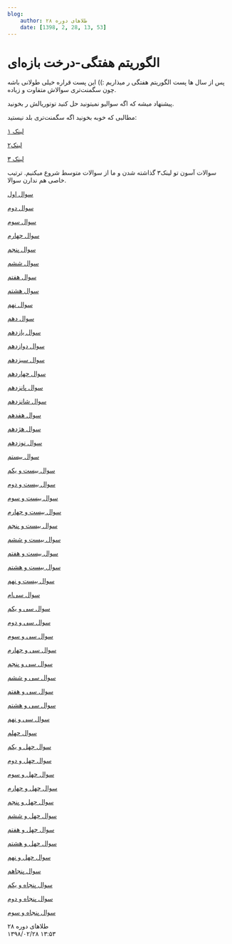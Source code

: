 ```yaml
---
blog:
    author: طلاهای دوره ۲۸
    date: [1398, 2, 28, 13, 53]
---
```

# الگوریتم هفتگی-درخت بازه‌ای

<div class="cnt">
<p>پس از سال ها پست الگوریتم هفتگی ر میذاریم :)) این پست قراره خیلی طولانی باشه چون سگمنت‌تری سوالاش متفاوت و زیاده.</p>
<p>پیشنهاد میشه که اگه سوالیو نمیتونید حل کنید توتوریالش ر بخونید.</p>
<p></p>
<p>مطالبی که خوبه بخونید اگه سگمنت‌تری بلد نیستید:</p>
<p><a href="https://cp-algorithms.com/data_structures/segment_tree.html" target="_blank">لینک ۱</a></p>
<p><a href="https://cp-algorithms.com/data_structures/fenwick.html" target="_blank">لینک۲ </a></p>
<p><a href="https://codeforces.com/blog/entry/15890" target="_blank">لینک ۳</a></p>

<p>سوالات آسون تو لینک۳ گذاشته شدن و ما از سوالات متوسط شروع میکنیم. ترتیب خاصی هم ندارن سوالا.</p>
<p><a href="https://codeforces.com/problemset/problem/796/F" target="_blank">سوال اول</a></p>
<p><a href="https://codeforces.com/problemset/problem/1076/G" target="_blank">سوال دوم</a></p>
<p><a href="https://codeforces.com/problemset/problem/793/F" target="_blank">سوال سوم</a></p>
<p><a href="https://codeforces.com/problemset/problem/392/D" target="_blank">سوال چهارم</a></p>
<p><a href="https://codeforces.com/problemset/problem/533/A" target="_blank">سوال پنجم</a></p>
<p><a href="https://codeforces.com/problemset/problem/407/E" target="_blank">سوال ششم</a></p>
<p><a href="https://codeforces.com/problemset/problem/717/F" target="_blank">سوال هفتم</a></p>
<p><a href="https://codeforces.com/problemset/problem/1114/F" target="_blank">سوال هشتم</a></p>
<p><a href="https://codeforces.com/problemset/problem/1004/F" target="_blank">سوال نهم</a></p>
<p><a href="https://codeforces.com/contest/420/problem/D" target="_blank">سوال دهم</a></p>
<p><a href="https://szkopul.edu.pl/problemset/problem/Kmofhbw9cTx06gSZg-C5MiBU/site/?key=statement" target="_blank">سوال یازدهم</a></p>
<p><a href="https://szkopul.edu.pl/problemset/problem/-7cqC3RrH4e-Ar7DWy4GKzLv/site/?key=statement" target="_blank">سوال دوازدهم</a></p>
<p><a href="https://szkopul.edu.pl/problemset/problem/0KG8REkSLNnY5sVkm7Aei_R7/site/?key=statement" target="_blank">سوال سیزدهم</a></p>
<p><a href="https://codeforces.com/problemset/problem/173/E" target="_blank">سوال چهاردهم</a></p>
<p><a href="https://codeforces.com/problemset/problem/301/D" target="_blank">سوال پانزدهم</a></p>
<p><a href="https://codeforces.com/problemset/problem/597/C" target="_blank">سوال شانزدهم</a></p>
<p><a href="https://codeforces.com/problemset/problem/61/E" target="_blank">سوال هفدهم</a></p>
<p><a href="https://codeforces.com/problemset/problem/220/E" target="_blank">سوال هژدهم</a></p>
<p><a href="https://codeforces.com/problemset/problem/459/D" target="_blank">سوال نوزدهم</a></p>
<p><a href="https://codeforces.com/problemset/problem/749/E" target="_blank">سوال بیستم</a></p>
<p><a href="https://codeforces.com/problemset/problem/703/D" target="_blank">سوال بیست و یکم</a></p>
<p><a href="https://codeforces.com/problemset/problem/375/D" target="_blank">سوال بیست و دوم</a></p>
<p><a href="https://codeforces.com/problemset/problem/540/E" target="_blank">سوال بیست و سوم</a></p>
<p><a href="https://codeforces.com/problemset/problem/679/E" target="_blank">سوال بیست و چهارم</a></p>
<p><a href="https://codeforces.com/problemset/problem/438/D" target="_blank">سوال بیست و پنجم</a></p>
<p><a href="https://codeforces.com/problemset/problem/240/F" target="_blank">سوال بیست و ششم</a></p>
<p><a href="https://codeforces.com/problemset/problem/191/E" target="_blank">سوال بیست و هفتم</a></p>
<p><a href="https://codeforces.com/problemset/problem/445/E" target="_blank">سوال بیست و هشتم</a></p>
<p><a href="https://codeforces.com/problemset/problem/526/F" target="_blank">سوال بیست و نهم </a></p>
<p><a href="https://codeforces.com/problemset/problem/1117/G" target="_blank">سوال سی‌ام</a></p>
<p><a href="https://codeforces.com/problemset/problem/1110/F" target="_blank">سوال سی و یکم</a></p>
<p><a href="https://codeforces.com/problemset/problem/1109/E" target="_blank">سوال سی و دوم</a></p>
<p><a href="https://codeforces.com/problemset/problem/1089/K" target="_blank">سوال سی و سوم</a></p>
<p><a href="https://codeforces.com/contest/1091/problem/E" target="_blank">سوال سی و چهارم</a></p>
<p><a href="https://codeforces.com/problemset/problem/1080/F" target="_blank">سوال سی و پنجم</a></p>
<p><a href="https://codeforces.com/problemset/problem/1044/F" target="_blank">سوال سی و ششم</a></p>
<p><a href="https://codeforces.com/contest/1062/problem/E" target="_blank">سوال سی و هفتم</a></p>
<p><a href="https://codeforces.com/problemset/problem/1037/F" target="_blank">سوال سی و هشتم</a></p>
<p><a href="https://codeforces.com/problemset/problem/319/E" target="_blank">سوال سی و نهم</a></p>
<p><a href="https://codeforces.com/problemset/problem/258/E" target="_blank">سوال چهلم</a></p>
<p><a href="https://codeforces.com/problemset/problem/351/D" target="_blank">سوال چهل و یکم</a></p>
<p><a href="https://codeforces.com/problemset/problem/817/F" target="_blank">سوال چهل و دوم</a></p>
<p><a href="https://codeforces.com/problemset/gymProblem/101234/A" target="_blank">سوال چهل و سوم</a></p>
<p><a href="https://www.spoj.com/problems/MKTHNUM/" target="_blank">سوال چهل و چهارم</a></p>
<p><a href="https://quera.ir/problemset/olympiad/18081/%D8%B3%D8%A4%D8%A7%D9%84-%D8%AF%D8%A7%D8%AF%D9%87-%D8%B3%D8%A7%D8%AE%D8%AA%D8%A7%D8%B1-%D9%85%D8%AC%D8%AA%D8%A8%DB%8C-%D9%88-%D8%AF%D8%B1%D8%A8%D9%86%D8%AF-%D9%86%D8%A8%D9%88%D8%AF%D9%86" target="_blank">سوال چهل و پنجم</a></p>
<p><a href="https://quera.ir/problemset/olympiad/18079/%D8%B3%D8%A4%D8%A7%D9%84-%D8%AF%D8%A7%D8%AF%D9%87-%D8%B3%D8%A7%D8%AE%D8%AA%D8%A7%D8%B1-%D9%85%D8%AC%D8%AA%D8%A8%DB%8C-%D9%88-%DA%A9%D8%A7%D8%B1%D8%AA%D8%A8%D8%A7%D8%B2%DB%8C" target="_blank">سوال چهل و ششم</a></p>
<p><a href="https://quera.ir/problemset/olympiad/9802/%D8%B3%D8%A4%D8%A7%D9%84-%D8%AF%D8%A7%D8%AF%D9%87-%D8%B3%D8%A7%D8%AE%D8%AA%D8%A7%D8%B1-%D8%AF%D9%88%D8%B1%D9%87-%DB%B2%DB%B6-%DA%86%D8%A7%D9%87-%D9%86%D9%81%D8%AA" target="_blank">سوال چهل و هفتم</a></p>
<p><a href="https://quera.ir/problemset/olympiad/9801/%D8%B3%D8%A4%D8%A7%D9%84-%D8%AF%D8%A7%D8%AF%D9%87-%D8%B3%D8%A7%D8%AE%D8%AA%D8%A7%D8%B1-%D8%AF%D9%88%D8%B1%D9%87-%DB%B2%DB%B6-%D9%BE%D8%A7%D9%84%D8%AA" target="_blank">سوال چهل و هشتم</a></p>
<p><a href="https://quera.ir/problemset/olympiad/submissions/725/%D8%B3%D8%A4%D8%A7%D9%84-%D8%AF%D8%A7%D8%AF%D9%87-%D8%B3%D8%A7%D8%AE%D8%AA%D8%A7%D8%B1-%D8%AF%D9%88%D8%B1%D9%87-%DB%B2%DB%B5-%D8%AF%DA%A9%D9%85%D9%87%D9%87%D8%A7" target="_blank">سوال چهل و نهم</a></p>
<p><a href="https://quera.ir/problemset/olympiad/546/%D8%B3%D8%A4%D8%A7%D9%84-%D8%AF%D8%A7%D8%AF%D9%87-%D8%B3%D8%A7%D8%AE%D8%AA%D8%A7%D8%B1-%D8%AE%D9%84%D8%A7%D9%82%D8%A7%D9%86%D9%87-%D8%AF%D9%88%D8%B1%D9%87-%DB%B2%DB%B5-%DA%86%D8%B1%D8%A7%D8%BA%D9%87%D8%A7" target="_blank">سوال پنجاهم</a></p>
<p><a href="https://quera.ir/problemset/olympiad/531/%D8%B3%D8%A4%D8%A7%D9%84-%D8%AF%D8%A7%D8%AF%D9%87-%D8%B3%D8%A7%D8%AE%D8%AA%D8%A7%D8%B1-%D8%AF%D9%88%D8%B1%D9%87-%DB%B2%DB%B4-%D8%AC%D8%B2%DB%8C%D8%B1%D9%87" target="_blank">سوال پنجاه و یکم</a></p>
<p><a href="https://quera.ir/problemset/olympiad/517/%D8%B3%D8%A4%D8%A7%D9%84-%D8%AF%D8%A7%D8%AF%D9%87-%D8%B3%D8%A7%D8%AE%D8%AA%D8%A7%D8%B1-%D8%AF%D9%88%D8%B1%D9%87-%DB%B2%DB%B4-%DA%86%D8%B1%D8%A7%D8%BA-%D9%87%D8%A7%DB%8C-%D8%A2%D8%B2%D8%A7%D8%AF%D8%B1%D8%A7%D9%87" target="_blank">سوال پنجاه و دوم</a></p>
<p><a href="https://quera.ir/problemset/olympiad/513/%D8%B3%D8%A4%D8%A7%D9%84-%D8%AF%D8%A7%D8%AF%D9%87-%D8%B3%D8%A7%D8%AE%D8%AA%D8%A7%D8%B1-%D8%AF%D9%88%D8%B1%D9%87-%DB%B2%DB%B4-%D9%85%D8%B2%D8%B1%D8%B9%D9%87" target="_blank">سوال پنجاه و سوم</a></p>
</div>

<div class="blog-info">
    <div class="blog-author">طلاهای دوره ۲۸</div>
    <div class="blog-date">۱۳۹۸/۰۲/۲۸ ۱۳:۵۳</div>
</div>

